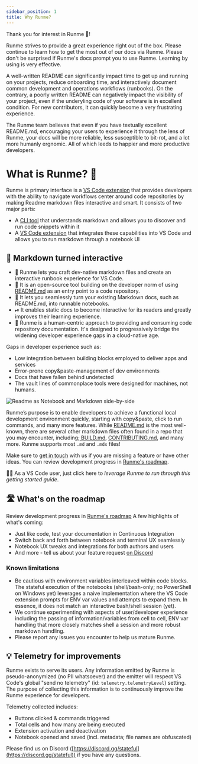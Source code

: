 ```yaml
---
sidebar_position: 1
title: Why Runme?
---
```


Thank you for interest in Runme 💟!

Runme strives to provide a great experience right out of the box. Please continue to learn how to get the most out of our docs via Runme. Please don't be surprised if Runme's docs prompt you to use Runme. Learning by using is very effective.

A well-written README can significantly impact time to get up and running on your projects, reduce onboarding time, and interactively document common development and operations workflows (runbooks). On the contrary, a poorly written README can negatively impact the visibility of your project, even if the underyling code of your software is in excellent condition. For new contributors, it can quickly become a very frustrating experience.

The Runme team believes that even if you have textually excellent README.md, encouraging your users to experience it through the lens of Runme, your docs will be more reliable, less susceptible to bit-rot, and a lot more humanly ergnomic. All of which leeds to happier and more productive developers.

# What is Runme? 🤔​

Runme is primary interface is a [VS Code extension](https://marketplace.visualstudio.com/items?itemName=stateful.runme) that provides developers with the ability to navigate workflows center around code repositories by making Readme markdown files interactive and smart. It consists of two major parts:

* A [CLI tool](https://github.com/stateful/runme) that understands markdown and allows you to discover and run code snippets within it
* A [VS Code extension](https://marketplace.visualstudio.com/items?itemName=stateful.runme) that integrates these capabilities into VS Code and allows you to run markdown through a notebook UI

## 🤩 Markdown turned interactive

* 🏃 Runme lets you craft dev-native markdown files and create an interactive runbook experience for VS Code.
* 🙌 It is an open-source tool building on the developer norm of using [README.md](http://README.md) as an entry point to a code repository.
* 📜 It lets you seamlessly turn your existing Markdown docs, such as README.md, into runnable notebooks.
* ⏯ It enables static docs to become interactive for its readers and greatly improves their learning experience.
* 🙆 Runme is a human-centric approach to providing and consuming code repository documentation. It's designed to progressively bridge the widening developer experience gaps in a cloud-native age.

Gaps in developer experience such as:

* Low integration between building blocks employed to deliver apps and services
* Error-prone copy&paste-management of dev environments
* Docs that have fallen behind undetected
* The vault lines of commonplace tools were designed for machines, not humans.

![Readme as Notebook and Markdown side-by-side](../static/img/sidebyside.png)

Runme’s purpose is to enable developers to achieve a functional local development environment quickly, starting with copy&paste, click to run commands, and many more features. While [README.md](http://README.md) is the most well-known, there are several other markdown files often found in a repo that you may encounter, including;[ BUILD.md](http://BUILD.md), [CONTRIBUTING.md](http://CONTRIBUTING.md), and many more. Runme supports most `.md` and `.mdx` files!

Make sure to [get in touch](https://discord.gg/BQm8zRCBUY) with us if you are missing a feature or have other ideas. You can review development progress in [Runme's roadmap](https://github.com/stateful/runme/projects).

👩‍💻 As a VS Code user, just click here to *leverage Runme to run through this getting started guide*.

## 🛣 What's on the roadmap

Review development progress in [Runme's roadmap](https://github.com/stateful/runme/projects) A few highlights of what's coming:

* Just like code, test your documentation in Continuous Integration
* Switch back and forth between notebook and terminal UX seamlessly
* Notebook UX tweaks and integrations for both authors and users
* And more - tell us about your feature request [on Discord](https://discord.gg/stateful)

### Known limitations

* Be cautious with environment variables interleaved within code blocks. The stateful execution of the notebooks (shell/bash-only; no PowerShell on Windows yet) leverages a naive implementation where the VS Code extension prompts for ENV var values and attempts to expand them. In essence, it does not match an interactive bash/shell session (yet).
* We continue experimenting with aspects of user/developer experience including the passing of information/variables from cell to cell, ENV var handling that more closely matches shell a session and more robust markdown handling.
* Please report any issues you encounter to help us mature Runme.

## 💡 Telemetry for improvements

Runme exists to serve its users. Any information emitted by Runme is pseudo-anonymized (no PII whatsoever) and the emitter will respect VS Code's global "send no telemetry" (id: `telemetry.telemetryLevel`) setting. The purpose of collecting this information is to continuously improve the Runme experience for developers.

Telemetry collected includes:

* Buttons clicked & commands triggered
* Total cells and how many are being executed
* Extension activation and deactivation
* Notebook opened and saved (incl. metadata; file names are obfuscated)

Please find us on Discord ([https://discord.gg/stateful](https://discord.gg/stateful)) if you have any questions.
